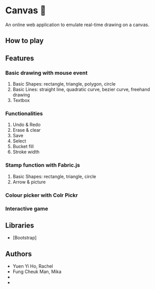 # Canvas 🎨

An online web application to emulate real-time drawing on a canvas.

## How to play

## Features

### Basic drawing with mouse event
1. Basic Shapes: rectangle, triangle, polygon, circle
2. Basic Lines: straight line, quadratic curve, bezier curve, freehand drawing
3. Textbox


### Functionalities
1. Undo & Redo
2. Erase & clear
3. Save
4. Select
5. Bucket fill
6. Stroke width


### Stamp function with Fabric.js
1. Basic Shapes: rectangle, triangle, circle
2. Arrow & picture


### Colour picker with Colr Pickr


### Interactive game


## Libraries
* [Bootstrap]

## Authors

- Yuen Yi Ho, Rachel
- Fung Cheuk Man, Mika
- <!-- - your name -->
- <!-- - your name -->
